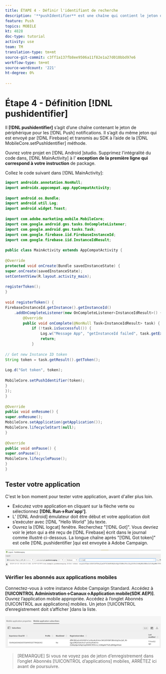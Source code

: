 ```yaml
---
title: ÉTAPE 4 - Définir l'identifiant de recherche
description: '**pushIdentifier** est une chaîne qui contient le jeton de périphérique pour les notifications Push. Il s’agit du même jeton envoyé par Firebase et transmis au SDK à l’aide de la méthode MobileCore.setPushIdentifier.'
feature: Push
topics: MOBILE
kt: 4828
doc-type: tutorial
activity: use
team: TM
translation-type: tm+mt
source-git-commit: c3ff1a137fb8ee9506a11f82e1a27d010bbd97e6
workflow-type: tm+mt
source-wordcount: '221'
ht-degree: 0%

---
```


# Étape 4 - Définition [!DNL pushidentifier]

Il **[!DNL pushidentifier]** s’agit d’une chaîne contenant le jeton de périphérique pour les [!DNL Push] notifications. Il s’agit du même jeton qui est envoyé par [!DNL Firebase] et transmis au SDK à l’aide de la [!DNL MobileCore.setPushIdentifier] méthode.

Ouvrez votre projet en [!DNL Android ]studio. Supprimez l&#39;intégralité du code dans, [!DNL MainActivity] à l&#39; **exception de la première ligne qui correspond à votre instruction** de package.

Collez le code suivant dans [!DNL MainActivity]:

```java
import androidx.annotation.NonNull;
import androidx.appcompat.app.AppCompatActivity;

import android.os.Bundle;
import android.util.Log;
import android.widget.Toast;

import com.adobe.marketing.mobile.MobileCore;
import com.google.android.gms.tasks.OnCompleteListener;
import com.google.android.gms.tasks.Task;
import com.google.firebase.iid.FirebaseInstanceId;
import com.google.firebase.iid.InstanceIdResult;

public class MainActivity extends AppCompatActivity {

@Override
protected void onCreate(Bundle savedInstanceState) {
super.onCreate(savedInstanceState);
setContentView(R.layout.activity_main);

registerToken();
}

void registerToken() {
FirebaseInstanceId.getInstance().getInstanceId()
    .addOnCompleteListener(new OnCompleteListener<InstanceIdResult>() {
        @Override
        public void onComplete(@NonNull Task<InstanceIdResult> task) {
            if (!task.isSuccessful()) {
                Log.w("Message App", "getInstanceId failed", task.getException());
                return;
            }

// Get new Instance ID token
String token = task.getResult().getToken();

Log.d("Got token", token);

MobileCore.setPushIdentifier(token);
}
});
}

@Override
public void onResume() {
super.onResume();
MobileCore.setApplication(getApplication());
MobileCore.lifecycleStart(null);
}

@Override
public void onPause() {
super.onPause();
MobileCore.lifecyclePause();
}
}
```

## Tester votre application

C&#39;est le bon moment pour tester votre application, avant d&#39;aller plus loin.

* Exécutez votre application en cliquant sur la flèche verte ou sélectionnez **[!DNL Run->Run'app']**.
* L’ [!DNL Android] émulateur doit être début et votre application doit s’exécuter avec [!DNL "Hello World" ]du texte.
* Ouvrez la [!DNL logcat] fenêtre. Recherchez &quot;[!DNL Got]&quot;. Vous devriez voir le jeton qui a été reçu de [!DNL Firebase] écrit dans le journal comme illustré ci-dessous. La longue chaîne après &quot;[!DNL Got token]&quot; est celle [!DNL pushidentifier ]qui est envoyée à Adobe Campaign.

![logcat-token](assets/logcat-got-token.PNG)

### Vérifier les abonnés aux applications mobiles

Connectez-vous à votre instance Adobe Campaign Standard.
Accédez à **[!UICONTROL Administration->Canaux->Application mobile(SDK AEP)]**. Ouvrez l’application mobile appropriée. Accédez à l’onglet Abonnés [!UICONTROL aux applications] mobiles. Un jeton [!UICONTROL d’enregistrement doit s’afficher ]dans la liste.

![abonnés-applications-mobiles](assets/mobile-application-subscribers.PNG)

>[REMARQUE]
>Si vous ne voyez pas de jeton d’enregistrement dans l’onglet Abonnés [!UICONTROL d’applications] mobiles, ARRÊTEZ ici avant de poursuivre.
